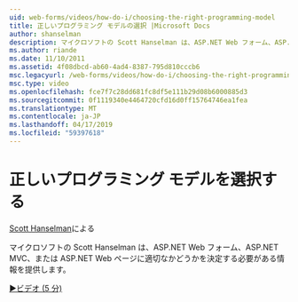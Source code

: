 ```yaml
---
uid: web-forms/videos/how-do-i/choosing-the-right-programming-model
title: 正しいプログラミング モデルの選択 |Microsoft Docs
author: shanselman
description: マイクロソフトの Scott Hanselman は、ASP.NET Web フォーム、ASP.NET MVC、または ASP.NET Web ページに適切なかどうかを決定する必要がある情報を提供します。
ms.author: riande
ms.date: 11/10/2011
ms.assetid: 4f08dbcd-ab60-4ad4-8387-795d810cccb6
msc.legacyurl: /web-forms/videos/how-do-i/choosing-the-right-programming-model
msc.type: video
ms.openlocfilehash: fce7f7c28dd681fc8df5e111b29d08b6000885d3
ms.sourcegitcommit: 0f1119340e4464720cfd16d0ff15764746ea1fea
ms.translationtype: MT
ms.contentlocale: ja-JP
ms.lasthandoff: 04/17/2019
ms.locfileid: "59397618"
---
```

# <a name="choosing-the-right-programming-model"></a>正しいプログラミング モデルを選択する

[Scott Hanselman](https://github.com/shanselman)による

マイクロソフトの Scott Hanselman は、ASP.NET Web フォーム、ASP.NET MVC、または ASP.NET Web ページに適切なかどうかを決定する必要がある情報を提供します。

[&#9654;ビデオ (5 分)](https://channel9.msdn.com/Blogs/ASP-NET-Site-Videos/choosing-the-right-programming-model)
